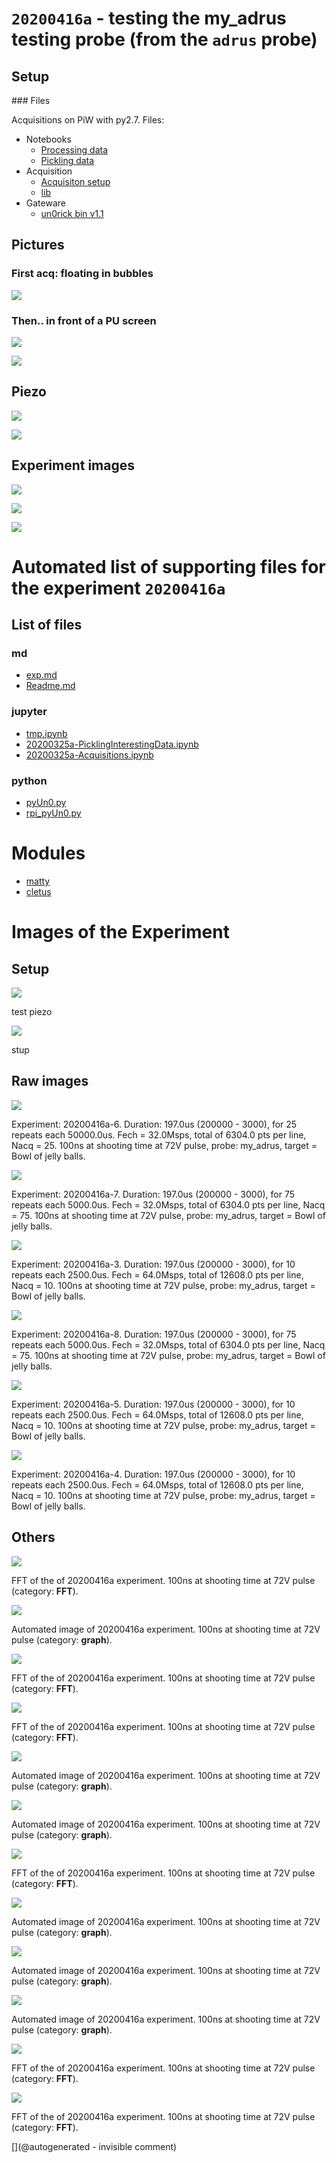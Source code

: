 # `20200416a` - testing the my_adrus testing probe (from the `adrus` probe)

## Setup

### Files

Acquisitions on PiW with py2.7. Files:

* Notebooks
  * [Processing data](/matty/20200416a/20200325a-Acquisitions.ipynb)
  * [Pickling data](/matty/20200416a/20200325a-PicklingInterestingData.ipynb)
* Acquisition
  * [Acquisiton setup](/matty/20200416a/exp.md)
  * [lib](/matty/20200416a/pyUn0.py)
* Gateware
  * [un0rick bin v1.1](https://github.com/kelu124/un0rick/raw/master/bins/v1.1.bin)


## Pictures

### First acq: floating in bubbles

![](/matty/20200416a/setup/P_20200416_202159_p.jpg)

### Then.. in front of a PU screen

![](/matty/20200416a/setup/P_20200416_203506_p.jpg)

![](/matty/20200416a/setup/P_20200416_203519_p.jpg)


## Piezo

![](/matty/20200416a/piezo/my_adrus_outside.png)

![](/matty/20200416a/piezo/my_adrus_water.png)

## Experiment images

![](/matty/20200416a/signal_envelopes.png)

![](/matty/20200416a/signal_envelopes_sqrt.png)

![](/matty/20200416a/signal_filtered.png)



# Automated list of supporting files for the __experiment `20200416a`__

## List of files

### md

* [exp.md](/matty/20200416a/exp.md)
* [Readme.md](/matty/20200416a/Readme.md)


### jupyter

* [tmp.ipynb](/tmp.ipynb)
* [20200325a-PicklingInterestingData.ipynb](/matty/20200416a/20200325a-PicklingInterestingData.ipynb)
* [20200325a-Acquisitions.ipynb](/matty/20200416a/20200325a-Acquisitions.ipynb)


### python

* [pyUn0.py](/matty/20200416a/pyUn0.py)
* [rpi_pyUn0.py](/matty/20200416a/rpi_pyUn0.py)





# Modules

* [matty](/matty/)
* [cletus](/retired/cletus/)




# Images of the Experiment

## Setup

![](/matty/20200416a/setup/P_20200416_202159_p.jpg)

test piezo

![](/matty/20200416a/setup/P_20200416_203519_p.jpg)

stup

## Raw images

![](/matty/20200416a/images/2DArray_20200416a-6.jpg)

Experiment: 20200416a-6. Duration: 197.0us (200000 - 3000), for 25 repeats each 50000.0us. Fech = 32.0Msps, total of 6304.0 pts per line, Nacq = 25. 100ns at shooting time at 72V pulse, probe: my_adrus, target = Bowl of jelly balls. 

![](/matty/20200416a/images/2DArray_20200416a-7.jpg)

Experiment: 20200416a-7. Duration: 197.0us (200000 - 3000), for 75 repeats each 5000.0us. Fech = 32.0Msps, total of 6304.0 pts per line, Nacq = 75. 100ns at shooting time at 72V pulse, probe: my_adrus, target = Bowl of jelly balls. 

![](/matty/20200416a/images/2DArray_20200416a-3.jpg)

Experiment: 20200416a-3. Duration: 197.0us (200000 - 3000), for 10 repeats each 2500.0us. Fech = 64.0Msps, total of 12608.0 pts per line, Nacq = 10. 100ns at shooting time at 72V pulse, probe: my_adrus, target = Bowl of jelly balls. 

![](/matty/20200416a/images/2DArray_20200416a-8.jpg)

Experiment: 20200416a-8. Duration: 197.0us (200000 - 3000), for 75 repeats each 5000.0us. Fech = 32.0Msps, total of 6304.0 pts per line, Nacq = 75. 100ns at shooting time at 72V pulse, probe: my_adrus, target = Bowl of jelly balls. 

![](/matty/20200416a/images/2DArray_20200416a-5.jpg)

Experiment: 20200416a-5. Duration: 197.0us (200000 - 3000), for 10 repeats each 2500.0us. Fech = 64.0Msps, total of 12608.0 pts per line, Nacq = 10. 100ns at shooting time at 72V pulse, probe: my_adrus, target = Bowl of jelly balls. 

![](/matty/20200416a/images/2DArray_20200416a-4.jpg)

Experiment: 20200416a-4. Duration: 197.0us (200000 - 3000), for 10 repeats each 2500.0us. Fech = 64.0Msps, total of 12608.0 pts per line, Nacq = 10. 100ns at shooting time at 72V pulse, probe: my_adrus, target = Bowl of jelly balls. 

## Others

![](/matty/20200416a/images/20200416a-8-fft.jpg)

FFT of the of 20200416a experiment. 100ns at shooting time at 72V pulse (category: __FFT__).

![](/matty/20200416a/images/20200416a-5.jpg)

Automated image of 20200416a experiment. 100ns at shooting time at 72V pulse (category: __graph__).

![](/matty/20200416a/images/20200416a-7-fft.jpg)

FFT of the of 20200416a experiment. 100ns at shooting time at 72V pulse (category: __FFT__).

![](/matty/20200416a/images/20200416a-6-fft.jpg)

FFT of the of 20200416a experiment. 100ns at shooting time at 72V pulse (category: __FFT__).

![](/matty/20200416a/images/20200416a-3.jpg)

Automated image of 20200416a experiment. 100ns at shooting time at 72V pulse (category: __graph__).

![](/matty/20200416a/images/20200416a-7.jpg)

Automated image of 20200416a experiment. 100ns at shooting time at 72V pulse (category: __graph__).

![](/matty/20200416a/images/20200416a-5-fft.jpg)

FFT of the of 20200416a experiment. 100ns at shooting time at 72V pulse (category: __FFT__).

![](/matty/20200416a/images/20200416a-6.jpg)

Automated image of 20200416a experiment. 100ns at shooting time at 72V pulse (category: __graph__).

![](/matty/20200416a/images/20200416a-4.jpg)

Automated image of 20200416a experiment. 100ns at shooting time at 72V pulse (category: __graph__).

![](/matty/20200416a/images/20200416a-8.jpg)

Automated image of 20200416a experiment. 100ns at shooting time at 72V pulse (category: __graph__).

![](/matty/20200416a/images/20200416a-3-fft.jpg)

FFT of the of 20200416a experiment. 100ns at shooting time at 72V pulse (category: __FFT__).

![](/matty/20200416a/images/20200416a-4-fft.jpg)

FFT of the of 20200416a experiment. 100ns at shooting time at 72V pulse (category: __FFT__).










[](@autogenerated - invisible comment)
